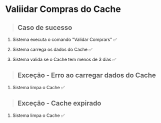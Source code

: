 # Valiidar Compras do Cache

> ## Caso de sucesso

1.  Sistema executa o comando "Validar Comprars" ✅

2.  Sistema carrega os dados do Cache ✅

3.  Sistema valida se o Cache tem menos de 3 dias ✅

> ## Exceção - Erro ao carregar dados do Cache

1. Sistema limpa o Cache ✅

> ## Exceção - Cache expirado

1. Sistema limpa o Cache ✅
